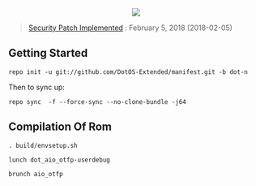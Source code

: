 <p align="center">
<img src="https://github.com/destroyer19991/Manifest/blob/dot-n/dot.png" >
</p>
 
 > [Security Patch Implemented](https://source.android.com/security/bulletin/) : February 5, 2018 (2018-02-05)

Getting Started
---------------

    repo init -u git://github.com/DotOS-Extended/manifest.git -b dot-n

Then to sync up:

    repo sync  -f --force-sync --no-clone-bundle -j64


 Compilation Of Rom
 ----------------------------------


	. build/envsetup.sh
   
    lunch dot_aio_otfp-userdebug
   
	brunch aio_otfp
